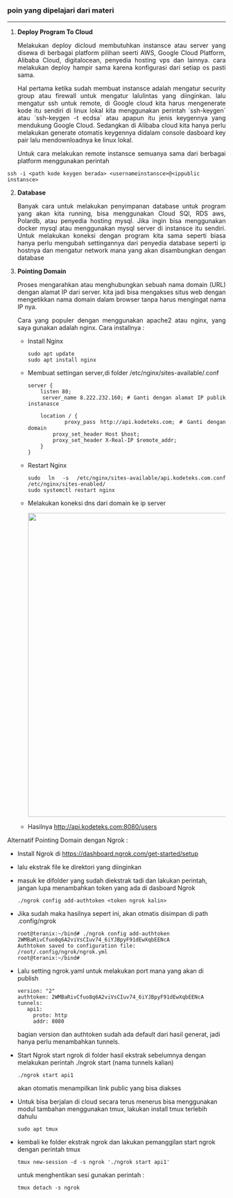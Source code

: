 ### poin yang dipelajari dari materi
---

1. <div align="justify"><strong>Deploy Program To Cloud</strong><p>Melakukan deploy dicloud membutuhkan instansce atau server yang disewa di berbagai platform pilihan seerti AWS, Google Cloud Platform, Alibaba Cloud, digitalocean, penyedia hosting vps dan lainnya. cara melakukan deploy hampir sama karena konfigurasi dari setiap os pasti sama.<p>Hal pertama ketika sudah membuat instansce adalah mengatur security group atau firewall untuk mengatur lalulintas yang diinginkan. lalu mengatur ssh untuk remote, di Google cloud kita harus mengenerate kode itu sendiri di linux lokal kita menggunakan perintah `ssh-keygen` atau `ssh-keygen -t ecdsa` atau apapun itu jenis keygennya yang mendukung Google Cloud. Sedangkan di Alibaba cloud kita hanya perlu melakukan generate otomatis keygennya didalam console dasboard key pair lalu mendownloadnya ke linux lokal.</p><p>Untuk cara melakukan remote instansce semuanya sama dari berbagai platform menggunakan perintah 
  ```
  ssh -i <path kode keygen berada> <usernameinstansce>@<ippublic instansce>
  ```
</p></div>

2. <div align="justify"><strong>Database</strong><p>Banyak cara untuk melakukan penyimpanan database untuk program yang akan kita running, bisa menggunakan Cloud SQl, RDS aws, Polardb, atau penyedia hosting mysql. Jika ingin bisa menggunakan docker mysql atau menggunakan mysql server di instansce itu sendiri. Untuk melakukan koneksi dengan program kita sama seperti biasa hanya perlu mengubah settingannya dari penyedia database seperti ip hostnya dan mengatur network mana yang akan disambungkan dengan database</p>
</div>

3. <div align="justify"><strong>Pointing Domain</strong><p>Proses mengarahkan atau menghubungkan sebuah nama domain (URL) dengan alamat IP dari server. kita jadi bisa mengakses situs web dengan mengetikkan nama domain dalam browser tanpa harus mengingat nama IP nya.</p><p>Cara yang populer dengan menggunakan apache2 atau nginx, yang saya gunakan adalah nginx. Cara installnya : 
  
    * Install Nginx
      ```
      sudo apt update
      sudo apt install nginx
      ```
    * Membuat settingan server,di folder /etc/nginx/sites-available/<namadomain>.conf
      ```
      server {
          listen 80;
          server_name 8.222.232.160; # Ganti dengan alamat IP publik instanasce
      
          location / {
              proxy_pass http://api.kodeteks.com; # Ganti dengan domain
              proxy_set_header Host $host;
              proxy_set_header X-Real-IP $remote_addr;
          }
      }
      ```
    * Restart Nginx
      ```
      sudo ln -s /etc/nginx/sites-available/api.kodeteks.com.conf /etc/nginx/sites-enabled/
      sudo systemctl restart nginx
      ```
    * Melakukan koneksi dns dari domain ke ip server

      <img src="https://github.com/teranixbq/go_Hanief-Fathul-Bahri-Ahmad/assets/66883583/b79acea4-734c-4a8a-b4d1-300ada20373d" width="700">

    * Hasilnya http://api.kodeteks.com:8080/users
</p>

<p>Alternatif Pointing Domain dengan Ngrok :
  
  * Install Ngrok di https://dashboard.ngrok.com/get-started/setup
  * lalu ekstrak file ke direktori yang diinginkan
  * masuk ke difolder yang sudah diekstrak tadi dan lakukan perintah, jangan lupa menambahkan token yang ada di dasboard Ngrok
    ```
    ./ngrok config add-authtoken <token ngrok kalin>
    ```
  * Jika sudah maka hasilnya sepert ini, akan otmatis disimpan di path .config/ngrok
    ```
    root@teranix:~/bind# ./ngrok config add-authtoken 2WMBaRivCfuo8q6A2viVsCIuv74_6iYJBpyF91dEwXqbEENcA
    Authtoken saved to configuration file: /root/.config/ngrok/ngrok.yml
    root@teranix:~/bind# 
    ```
  * Lalu setting ngrok.yaml untuk melakukan port mana yang akan di publish
    ```
    version: "2"
    authtoken: 2WMBaRivCfuo8q6A2viVsCIuv74_6iYJBpyF91dEwXqbEENcA
    tunnels:
       api1:
         proto: http
         addr: 8080
    ```
    bagian version dan authtoken sudah ada default dari hasil generat, jadi hanya perlu menambahkan tunnels.
  * Start Ngrok
    start ngrok di folder hasil ekstrak sebelumnya dengan melakukan perintah ./ngrok start (nama tunnels kalian)
    ```
    ./ngrok start api1
    ```
    akan otomatis menampilkan link public yang bisa diakses

  * Untuk bisa berjalan di cloud secara terus menerus bisa menggunakan modul tambahan menggunakan tmux, lakukan install tmux terlebih dahulu
    ```
    sudo apt tmux
    ```
  * kembali ke folder ekstrak ngrok dan lakukan pemanggilan start ngrok dengan perintah tmux
    ```
    tmux new-session -d -s ngrok './ngrok start api1'
    ```
    untuk menghentikan sesi gunakan perintah :
    ```
    tmux detach -s ngrok
    ```

</p></div>